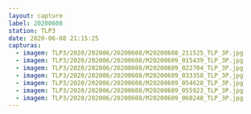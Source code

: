```yaml
---
layout: capture
label: 20200608
station: TLP3
date: 2020-06-08 21:15:25
capturas:
  - imagem: TLP3/2020/202006/20200608/M20200608_211525_TLP_3P.jpg
  - imagem: TLP3/2020/202006/20200608/M20200609_015439_TLP_3P.jpg
  - imagem: TLP3/2020/202006/20200608/M20200609_022704_TLP_3P.jpg
  - imagem: TLP3/2020/202006/20200608/M20200609_033358_TLP_3P.jpg
  - imagem: TLP3/2020/202006/20200608/M20200609_054628_TLP_3P.jpg
  - imagem: TLP3/2020/202006/20200608/M20200609_055923_TLP_3P.jpg
  - imagem: TLP3/2020/202006/20200608/M20200609_060248_TLP_3P.jpg
---
```

